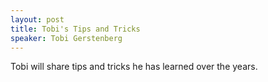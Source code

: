 ```yaml
---
layout: post
title: Tobi's Tips and Tricks
speaker: Tobi Gerstenberg
---
```


Tobi will share tips and tricks he has learned over the years.
